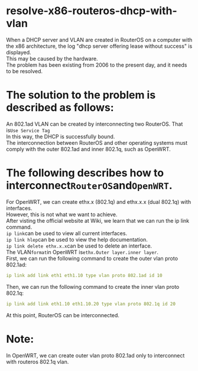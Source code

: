 # resolve-x86-routeros-dhcp-with-vlan
When a DHCP server and VLAN are created in RouterOS on a computer with the x86 architecture, the log "dhcp server offering lease without success" is displayed.  
This may be caused by the hardware.  
The problem has been existing from 2006 to the present day, and it needs to be resolved.  
# The solution to the problem is described as follows:
An 802.1ad VLAN can be created by interconnecting two RouterOS. That is```Use Service Tag```  
In this way, the DHCP is successfully bound.  
The interconnection between RouterOS and other operating systems must comply with the outer 802.1ad and inner 802.1q, such as OpenWRT.
# The following describes how to interconnect```RouterOS```and```OpenWRT```.
For OpenWRT, we can create ethx.x (802.1q) and ethx.x.x (dual 802.1q) with interfaces.  
However, this is not what we want to achieve.  
After visting the official website at Wiki, we learn that we can run the ip link command.  
```ip link```can be used to view all current interfaces.  
```ip link hlep```can be used to view the help documentation.  
```ip link delete ethx.x.x```can be used to delete an interface.  
The VLAN```format```in OpenWRT is```ethx.Outer layer.inner layer```.  
First, we can run the following command to create the outer vlan proto 802.1ad:  
```yaml
ip link add link eth1 eth1.10 type vlan proto 802.1ad id 10
```
Then, we can run the following command to create the inner vlan proto 802.1q:  
```yaml
ip link add link eth1.10 eth1.10.20 type vlan proto 802.1q id 20
```
At this point, RouterOS can be interconnected.
# Note:
In OpenWRT, we can create outer vlan proto 802.1ad only to interconnect with routeros 802.1q vlan.
